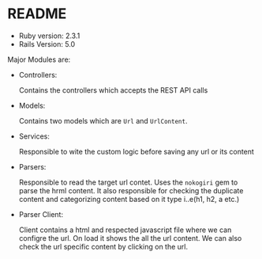 # README
* Ruby version: 2.3.1
* Rails Version: 5.0

Major Modules are:
* Controllers:

  Contains the controllers which accepts the REST API calls
* Models:

  Contains two models which are `Url` and `UrlContent`.
* Services:

   Responsible to wite the custom logic before saving any url or its content
* Parsers:

  Responsible to read the target url contet. Uses the `nokogiri` gem to parse the hrml content.
  It also responsible for checking the duplicate content and categorizing content based on it type i..e(h1, h2, a etc.)
* Parser Client:

   Client contains a html and respected javascript file where we can configre the url.
   On load it shows the all the url content. We can also check the url specific content by clicking on the url.
   
